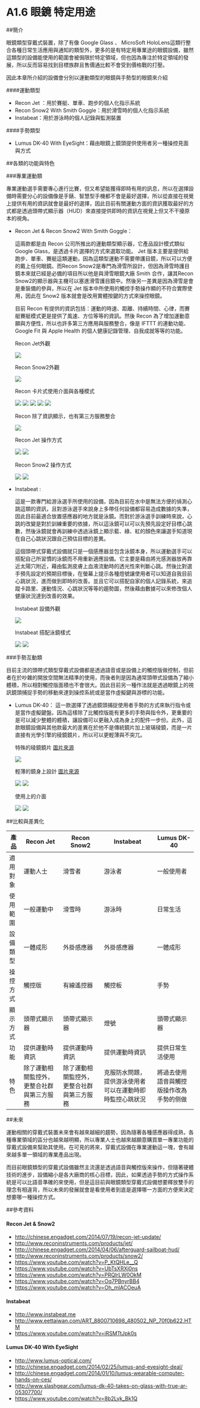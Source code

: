 A1.6 眼鏡 特定用途
====

##簡介

眼鏡類型穿戴式裝置，除了有像 Google Glass 、  MicroSoft HoloLens這類行整合各種日常生活應用與通知的類型外，更多的是有特定用專業途的眼鏡設備，雖然這類型的設備能使用的範圍會被侷限於特定領域，但也因為專注於特定領域的發展，所以反而容易找到目標族群且售價通比較不會受到價格戰的打壓。

因此本章所介紹的設備會分別以運動類型的眼鏡與手勢型的眼鏡來介紹

####運動類型
* Recon Jet ：用於賽艇、單車、跑步的個人化指示系統
* Recon Snow2 With Smith Goggle：用於滑雪時的個人化指示系統
* Instabeat：用於游泳時的個人記錄與監測裝置


####手勢類型
* Lumus DK-40 With EyeSight：藉由眼鏡上鏡頭提供使用者另一種操控見面與方式



##各類的功能與特色

###專業運動類

專業運動選手需要專心進行比賽，但又希望能獲得即時有用的訊息，所以在選擇設備時需要分心的設備像是手錶、智慧型手機都不會是最好選擇，所以從直接在視覺上提供有用的資訊就會是最好的選擇，因此目前有關運動方面的資訊獲取最好的方式都是透過頭帶式顯示器（HUD）來直接提供即時的資訊在視覺上但又不干擾原本的視角。


* Recon Jet & Recon Snow2 With Smith Goggle：


	這兩款都是由 Recon 公司所推出的運動類型顯示器，它產品設計模式類似 Google Glass，是透過卡片選擇的方式來選取功能。 Jet 版本主要是提供給跑步、單車、賽艇這類運動，因為這類型運動不需要帶護目鏡，所以可以方便的戴上任何眼鏡。而Recon Snow2是專門為滑雪所設計，但因為滑雪時護目鏡本來就已經是必備的項目所以他是與滑雪眼鏡大廠 Smith 合作，讓其Recon Snow2的顯示器與主機可以塞進滑雪護目鏡中。然後另一差異是因為滑雪是會是重裝備的參與，所以在 Jet 版本中所使用的觸控手勢操作顯的不符合實際使用，因此在 Snow2 版本就會是改用實體按鍵的方式來操控眼鏡。

	目前 Recon 有提供的資訊包括：運動的時速、距離、持續時間、心律，而賽艇賽艇模式更是提供了風速、方位等等的資訊。然後 Recon 為了增加運動意願與方便性，所以也許多第三方應用與服務整合，像是 IFTTT 的連動功能、Google Fit 與 Apple Health 的個人健康記錄管理、自我成就等等的功能。
	
	Recon Jet外觀
	
	![](http://sls.weco.net/files/u1672/wear/1.png)
	
	
	Recon Snow2外觀
	
	![](http://sls.weco.net/files/u1672/wear/2.png)
	
	Recon 卡片式使用介面與各種模式
	
	![](http://sls.weco.net/files/u1672/wear/3.png)
	![](http://sls.weco.net/files/u1672/wear/4.png)
	![](http://sls.weco.net/files/u1672/wear/5.png)
	![](http://sls.weco.net/files/u1672/wear/6.png)
	![](http://sls.weco.net/files/u1672/wear/7.png)
	
	Recon 除了資訊顯示，也有第三方服務整合
	
	![](http://sls.weco.net/files/u1672/wear/8.png)
	
	
	Recon Jet 操作方式
	
	![](http://sls.weco.net/files/u1672/wear/9.png)
	![](http://sls.weco.net/files/u1672/wear/10.png)
	
	
	Recon Snow2 操作方式
	
	![](http://sls.weco.net/files/u1672/wear/11.png)
	![](http://sls.weco.net/files/u1672/wear/12.png)
	
* Instabeat :

	這是一款專門給游泳選手所使用的設備，因為目前在水中是無法方便的偵測心跳這類的資訊，且對游泳選手來說身上多帶任何設備都容易造成數據的失準，因此目前最適合放置感應器的地方就是泳鏡。而對於游泳選手訓練時來說，心跳的改變是對於訓練重要的依據，所以這泳鏡可以可以先預先設定好目標心跳數，然後泳鏡就會再訓練中透過泳鏡上顯示藍、綠、紅的顏色來讓選手知道現在自己心跳狀況跟自己預估目標的差異。
	
	
	這個頭帶式穿戴式設備就只是一個感應器並包含泳鏡本身，所以運動選手可以搭配自己所習慣的泳鏡而不用重新適應設備。它主要是藉由將光感測器放再靠近太陽穴附近，藉由監測皮膚上血液流動時的透光性來判斷心跳。然後比對選手預先設定的預期目標後，在螢幕上提示各種燈號讓使用者可以知道自我目前心跳狀況，進而做到即時的改善。並且它可以搭配自家的個人記錄系統，來追蹤卡路里、運動情況、心跳狀況等等的趨勢圖，然後藉由數據可以來修改個人健康狀況達到改善的效果。
	
	
	Instabeat 設備外觀
	
	![](http://sls.weco.net/files/u1672/wear/14.jpg)
	
	
	Instabeat 搭配泳鏡樣式
	
	![](http://sls.weco.net/files/u1672/wear/15.jpg)
	![](http://sls.weco.net/files/u1672/wear/16.jpg)
	
###手勢互動類

目前主流的頭帶式類型穿戴式設備都是透過語音或是設備上的觸控版做控制，但前者在於吵雜的開放空間無法精準的使用，而後者則是因為通常頭帶式設備為了縮小體積，所以相對觸控版面積也不會很大。因此目前另一種作法就是透過眼鏡上的視訊鏡頭捕捉手勢的移動來達到操控系統或是當作虛擬鍵與游標的功能。



* Lumus DK-40：
	這一款選擇了透過鏡頭捕捉使用者手勢的方式來執行指令或是當作虛擬鍵盤。因為這樣除了比觸控版能有更多的手勢與指令外，更重要的是可以減少整體的體積，讓設備可以更融入成為身上的配件一步份。此外，這款眼鏡設備與其他款最大的差異在於他不是傳統鏡片加上玻璃稜鏡，而是一片直接有光學引擎的稜鏡鏡片，所以可以更輕薄與不突兀。
	
	特殊的稜鏡鏡片
	[圖片來源](http://chinese.engadget.com/2014/01/10/lumus-wearable-computer-hands-on-ces)
	
	![](http://sls.weco.net/files/u1672/wear/17.jpg)
	
	
	輕薄的鏡身上設計
	[圖片來源](http://chinese.engadget.com/2014/01/10/lumus-wearable-computer-hands-on-ces)
	
	![](http://sls.weco.net/files/u1672/wear/18.jpg)
	![](http://sls.weco.net/files/u1672/wear/19.jpg)
	
	使用上的介面
	
	![](http://sls.weco.net/files/u1672/wear/20.jpg)
	![](http://sls.weco.net/files/u1672/wear/21.jpg)



##比較與差異化



產品| Recon Jet | Recon Snow2 | Instabeat| Lumus DK-40
---|---|---|---|---
適用對象|運動人士|滑雪者|游泳者|一般使用者
使用範圍|一般運動中|滑雪時|游泳時|日常生活
設備類型|一體成形|外掛感應器|外掛感應器|一體成形
操控方式|觸控版|有線遙控器|觸控板|手勢
顯示方式|頭帶式顯示器|頭帶式顯示器|燈號|頭帶式顯示器
功能|提供運動時資訊|提供運動時資訊|提供運動時資訊|提供日常生活使用
特色|除了運動相關監控外，更整合社群與第三方服務|除了運動相關監控外，更整合社群與第三方服務|克服防水問題，提供游泳使用者可以在運動時即時監控心跳狀況|將過去使用語音與觸控版操作改為手勢的侧做



##未來

運動相關的穿戴式裝置未來會有越來越細的趨勢，因為隨著各種感應器得成熟，各種專業領域的區分也越來越明顯，所以專業人士也越來越願意購買單一專業功能的穿戴式設備來幫助其使用。在可見的將來，穿戴式設備在專業運動這一塊，會有越來越多單一領域的專業產品出現。

而目前眼鏡類型的穿戴式設備雖然主流還是透過語音與觸控版來操作，但隨著硬體技術的進步，設備縮小是各大廠商的核心目標，因此，如果透過手勢的方式操作系統是可以比語音準確的來使用，但是這目前與眼鏡類型穿戴式設備想要釋放雙手的理念有相違背，所以未來的發展就會是看使用者到底是選擇哪一方面的方便來決定想要哪一種操控方式。


##參考資料


#### Recon Jet & Snow2 
* http://chinese.engadget.com/2014/07/19/recon-jet-update/
* http://www.reconinstruments.com/products/jet/
* http://chinese.engadget.com/2014/04/06/afterguard-sailboat-hud/
* http://www.reconinstruments.com/products/snow2/
* https://www.youtube.com/watch?v=P_KtQHLe__Q
* https://www.youtube.com/watch?v=UbTsXRXj0ns
* https://www.youtube.com/watch?v=PRQlrLW0OkM
* https://www.youtube.com/watch?v=Oq7PBnyrBB4
* https://www.youtube.com/watch?v=Oh_mlACOeuA


#### Instabeat
* http://www.instabeat.me
* http://www.eettaiwan.com/ART_8800710698_480502_NP_70f0b622.HTM
* https://www.youtube.com/watch?v=iRSMTtJpk0s


#### Lumus DK-40 With EyeSight
* http://www.lumus-optical.com/
* http://chinese.engadget.com/2014/02/25/lumus-and-eyesight-deal/
* http://chinese.engadget.com/2014/01/10/lumus-wearable-computer-hands-on-ces/
* http://www.slashgear.com/lumus-dk-40-takes-on-glass-with-true-ar-05307700/
* https://www.youtube.com/watch?v=8b2Lyk_Bk1Q





